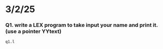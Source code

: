 # 3/2/25

### Q1. write a LEX program to take input your name and print it. (use a pointer YYtext)
```q1.l```

